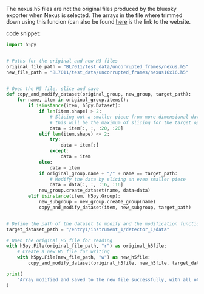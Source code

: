 The nexus.h5 files are not the original files produced by the bluesky exporter when Nexus is selected. The arrays in the file where trimmed down using this funcion (can also be found [here](https://gist.github.com/gnzng/0ee6408d4ea0c2cd609f0007cd9c79ea) is the link to the website.

code snippet: 
```python
import h5py


# Paths for the original and new H5 files
original_file_path = "BL7011/test_data/uncorrupted_frames/nexus.h5"
new_file_path = "BL7011/test_data/uncorrupted_frames/nexus16x16.h5"


# Open the H5 file, slice and save
def copy_and_modify_dataset(original_group, new_group, target_path):
    for name, item in original_group.items():
        if isinstance(item, h5py.Dataset):
            if len(item.shape) > 2:
                # Slicing out a smaller piece from more dimensional data
                # this will be the maximum of slicing for the target operation
                data = item[:, :, :20, :20]
            elif len(item.shape) <= 2:
                try:
                    data = item[:]
                except:
                    data = item
            else:
                data = item
            if original_group.name + "/" + name == target_path:
                # Modify the data by slicing an even smaller piece
                data = data[:, :, :16, :16]
            new_group.create_dataset(name, data=data)
        elif isinstance(item, h5py.Group):
            new_subgroup = new_group.create_group(name)
            copy_and_modify_dataset(item, new_subgroup, target_path)


# Define the path of the dataset to modify and the modification function
target_dataset_path = "/entry1/instrument_1/detector_1/data"

# Open the original H5 file for reading
with h5py.File(original_file_path, "r") as original_h5file:
    # Create a new H5 file for writing
    with h5py.File(new_file_path, "w") as new_h5file:
        copy_and_modify_dataset(original_h5file, new_h5file, target_dataset_path)

print(
    "Array modified and saved to the new file successfully, with all other datasets preserved."
)
```
